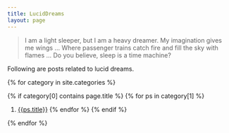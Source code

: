 ```yaml
---
title: LucidDreams
layout: page
---
```


> I am a light sleeper, but I am a heavy dreamer.
> My imagination gives me wings
> ...
> Where passenger trains catch fire and fill the sky with flames
> ...
> Do you believe, sleep is a time machine?


Following are posts related to lucid dreams.

{% for category in site.categories %}

{% if category[0] contains page.title %}
{% for ps in category[1] %}
1. [{{ps.title}}]({{site.baseurl}}{{ps.url}}) 
{% endfor %}
{% endif %}
 
{% endfor %}


